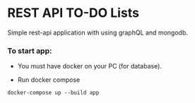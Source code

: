 # REST API TO-DO Lists
Simple rest-api application with using graphQL and mongodb.
### To start app:
- You must have docker on your PC (for database).


- Run docker compose
```
docker-compose up --build app
```